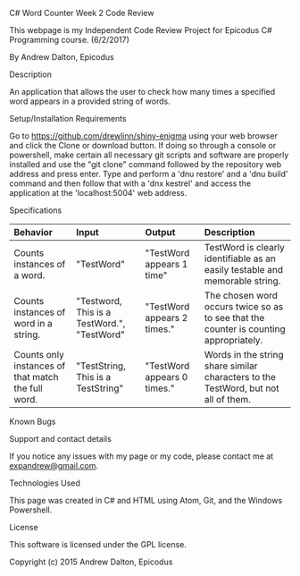 C# Word Counter Week 2 Code Review

This webpage is my Independent Code Review Project for Epicodus C# Programming course. (6/2/2017)

By Andrew Dalton, Epicodus

Description

An application that allows the user to check how many times a specified word appears in a provided string of words.

Setup/Installation Requirements

Go to https://github.com/drewlinn/shiny-enigma using your web browser and click the Clone or download button. If doing so through a console or powershell, make certain all necessary git scripts and software are properly installed and use the "git clone" command followed by the repository web address and press enter. Type and perform a 'dnu restore' and a 'dnu build' command and then follow that with a 'dnx kestrel' and access the application at the 'localhost:5004' web address.

Specifications

| Behavior | Input | Output | Description |
|:---------|:------|:-------|:------------|
| Counts instances of a word. | "TestWord" | "TestWord appears 1 time" | TestWord is clearly identifiable as an easily testable and memorable string. |
| Counts instances of word in a string. | "Testword, This is a TestWord.", "TestWord" | "TestWord appears 2 times." | The chosen word occurs twice so as to see that the counter is counting appropriately. |
| Counts only instances of that match the full word. | "TestString, This is a TestString" | "TestWord appears 0 times." | Words in the string share similar characters to the TestWord, but not all of them. |

Known Bugs



Support and contact details

If you notice any issues with my page or my code, please contact me at expandrew@gmail.com.

Technologies Used

This page was created in C# and HTML using Atom, Git, and the Windows Powershell.

License

This software is licensed under the GPL license.

Copyright (c) 2015 Andrew Dalton, Epicodus
